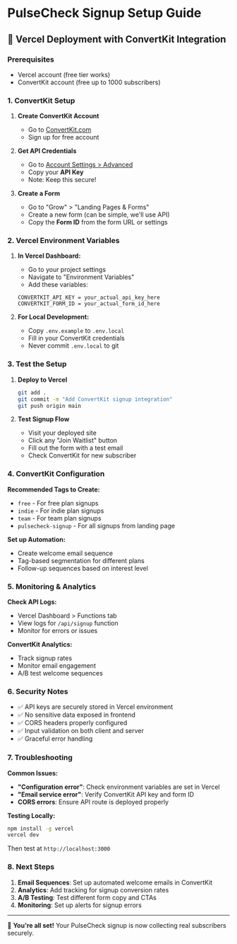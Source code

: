 # PulseCheck Signup Setup Guide

## 🚀 Vercel Deployment with ConvertKit Integration

### Prerequisites
- Vercel account (free tier works)
- ConvertKit account (free up to 1000 subscribers)

### 1. ConvertKit Setup

1. **Create ConvertKit Account**
   - Go to [ConvertKit.com](https://convertkit.com)
   - Sign up for free account

2. **Get API Credentials**
   - Go to [Account Settings > Advanced](https://app.convertkit.com/account_settings/advanced_settings)
   - Copy your **API Key**
   - Note: Keep this secure!

3. **Create a Form**
   - Go to "Grow" > "Landing Pages & Forms"
   - Create a new form (can be simple, we'll use API)
   - Copy the **Form ID** from the form URL or settings

### 2. Vercel Environment Variables

1. **In Vercel Dashboard:**
   - Go to your project settings
   - Navigate to "Environment Variables"
   - Add these variables:

   ```
   CONVERTKIT_API_KEY = your_actual_api_key_here
   CONVERTKIT_FORM_ID = your_actual_form_id_here
   ```

2. **For Local Development:**
   - Copy `.env.example` to `.env.local`
   - Fill in your ConvertKit credentials
   - Never commit `.env.local` to git

### 3. Test the Setup

1. **Deploy to Vercel**
   ```bash
   git add .
   git commit -m "Add ConvertKit signup integration"
   git push origin main
   ```

2. **Test Signup Flow**
   - Visit your deployed site
   - Click any "Join Waitlist" button
   - Fill out the form with a test email
   - Check ConvertKit for new subscriber

### 4. ConvertKit Configuration

**Recommended Tags to Create:**
- `free` - For free plan signups  
- `indie` - For indie plan signups
- `team` - For team plan signups
- `pulsecheck-signup` - For all signups from landing page

**Set up Automation:**
- Create welcome email sequence
- Tag-based segmentation for different plans
- Follow-up sequences based on interest level

### 5. Monitoring & Analytics

**Check API Logs:**
- Vercel Dashboard > Functions tab
- View logs for `/api/signup` function
- Monitor for errors or issues

**ConvertKit Analytics:**
- Track signup rates
- Monitor email engagement
- A/B test welcome sequences

### 6. Security Notes

- ✅ API keys are securely stored in Vercel environment
- ✅ No sensitive data exposed in frontend
- ✅ CORS headers properly configured
- ✅ Input validation on both client and server
- ✅ Graceful error handling

### 7. Troubleshooting

**Common Issues:**
- **"Configuration error"**: Check environment variables are set in Vercel
- **"Email service error"**: Verify ConvertKit API key and form ID
- **CORS errors**: Ensure API route is deployed properly

**Testing Locally:**
```bash
npm install -g vercel
vercel dev
```
Then test at `http://localhost:3000`

### 8. Next Steps

1. **Email Sequences**: Set up automated welcome emails in ConvertKit
2. **Analytics**: Add tracking for signup conversion rates  
3. **A/B Testing**: Test different form copy and CTAs
4. **Monitoring**: Set up alerts for signup errors

---

🎉 **You're all set!** Your PulseCheck signup is now collecting real subscribers securely.